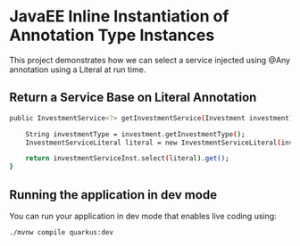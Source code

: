 # JavaEE Inline Instantiation of Annotation Type Instances

This project demonstrates how we can select a service injected using @Any annotation using a Literal at run time.

## Return a Service Base on Literal Annotation

```sh
public InvestmentService<?> getInvestmentService(Investment investment) {

	String investmentType = investment.getInvestmentType();
	InvestmentServiceLiteral literal = new InvestmentServiceLiteral(investmentType);

	return investmentServiceInst.select(literal).get();
}
```

## Running the application in dev mode

You can run your application in dev mode that enables live coding using:
```shell script
./mvnw compile quarkus:dev
```